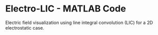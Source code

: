 # Electro-LIC - MATLAB Code
Electric field visualization using line integral convolution (LIC) for a 2D electrostatic case.
